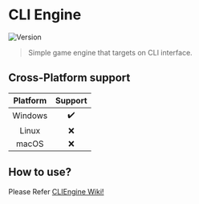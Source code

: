 # CLI Engine

![Version](https://img.shields.io/badge/Version-v0.2.0-blue)

> Simple game engine that targets on CLI interface.

## Cross-Platform support

| Platform | Support |
| :---: | :---: |
| Windows | ✔️ |
| Linux | ❌ |
| macOS | ❌ |

## How to use?

Please Refer [CLIEngine Wiki!](https://github.com/Ootzk/CLIEngine/wiki)